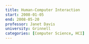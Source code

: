 ```yaml
---
title: Human-Computer Interaction
start: 2008-01-05
end: 2008-05-20
professor: Janet Davis
university: Grinnell
categories: [Computer Science, HCI]
---
```

